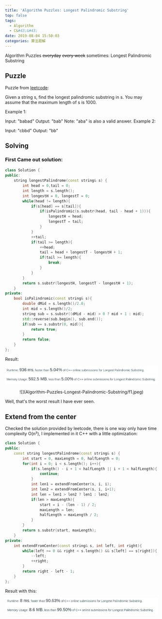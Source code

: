 ```yaml
---
title: 'Algorithm Puzzles: Longest Palindromic Substring'
top: false
tags:
  - Algorithm
  - C&#43;&#43;
date: 2019-08-04 15:50:03
categories: 算法题解
---
```


Algorithm Puzzles ~~everyday~~ ~~every week~~ sometimes: Longest Palindromic Substring

<!--more-->

## Puzzle

Puzzle from [leetcode](https://leetcode.com):

Given a string s, find the longest palindromic substring in s. You may assume that the maximum length of s is 1000.

Example 1:

Input: "babad"
Output: "bab"
Note: "aba" is also a valid answer.
Example 2:

Input: "cbbd"
Output: "bb"

## Solving

### First Came out solution:

```cpp
class Solution {
public:
    string longestPalindrome(const string& s) {
        int head = 0,tail = 0;
        int length = s.length();
        int longestH = 0, longestT = 0;
        while(head != length){
            if(s[head] == s[tail]){
                if(isPalindromic(s.substr(head, tail - head + 1))){
                    longestH = head;
                    longestT = tail;
                }
            }
            ++tail;
            if(tail >= length){
                ++head;
                tail = head + longestT - longestH + 1;
                if(tail >= length){
                    break;
                }
            }
        }
        return s.substr(longestH, longestT - longestH + 1);
    }
private:
    bool isPalindromic(const string& s){
        double dMid = s.length()/2.0;
        int mid = s.length()/2;
        string sub = s.substr((dMid - mid) > 0 ? mid + 1 : mid);
        std::reverse(sub.begin(), sub.end());
        if(sub == s.substr(0, mid)){
            return true;
        }
        return false;
    }
};
```

Result:

![](Algorithm-Puzzles-Longest-Palindromic-Substring/s1.png)

<div  align="center"> 
![](Algorithm-Puzzles-Longest-Palindromic-Substring/f1.jpeg)
</div>

Well, that's the worst result I have ever seen.

## Extend from the center

Checked the solution provided by leetcode, there is one way only have time complexity O(n²), I implemented in it C++ with a little optimization:

```cpp
class Solution {
public:
    const string longestPalindrome(const string& s) {
        int start = 0, maxLength = 0, halfLength = 0;
        for(int i = 0; i < s.length(); i++){
            if(s.length() - i + 1 < halfLength || i + 1 < halfLength){
                continue;
            }
            int len1 = extendFromCenter(s, i, i);
            int len2 = extendFromCenter(s, i, i+1);
            int len = len1 > len2 ? len1 : len2;
            if(len > maxLength){
                start = i - (len - 1) / 2;
                maxLength = len;
                halfLength = maxLength / 2; 
            }
        }
        return s.substr(start, maxLength);
    }
private:
    int extendFromCenter(const string& s, int left, int right){
        while(left >= 0 && right < s.length() && s[left] == s[right]){
            --left;
            ++right;
        }
        return right - left - 1;
    }
};
```

Result with this:

![](Algorithm-Puzzles-Longest-Palindromic-Substring/s2.png)


